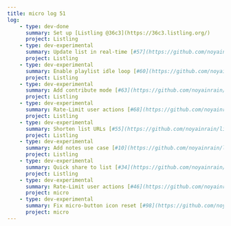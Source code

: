 ```yaml
---
title: micro log 51
log:
    - type: dev-done
      summary: Set up [Listling @36c3](https://36c3.listling.org/)
      project: Listling
    - type: dev-experimental
      summary: Update list in real-time [#57](https://github.com/noyainrain/listling/issues/57)
      project: Listling
    - type: dev-experimental
      summary: Enable playlist idle loop [#60](https://github.com/noyainrain/listling/issues/60)
      project: Listling
    - type: dev-experimental
      summary: Add contribute mode [#63](https://github.com/noyainrain/listling/issues/63)
      project: Listling
    - type: dev-experimental
      summary: Rate-Limit user actions [#68](https://github.com/noyainrain/listling/issues/68)
      project: Listling
    - type: dev-experimental
      summary: Shorten list URLs [#55](https://github.com/noyainrain/listling/issues/55)
      project: Listling
    - type: dev-experimental
      summary: Add notes use case [#10](https://github.com/noyainrain/listling/issues/10)
      project: Listling
    - type: dev-experimental
      summary: Quick share to list [#34](https://github.com/noyainrain/listling/issues/34)
      project: Listling
    - type: dev-experimental
      summary: Rate-Limit user actions [#46](https://github.com/noyainrain/micro/issues/46)
      project: micro
    - type: dev-experimental
      summary: Fix micro-button icon reset [#98](https://github.com/noyainrain/micro/issues/98)
      project: micro
---
```

